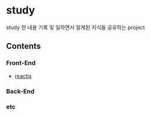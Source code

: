 # study
study 한 내용 기록 및 일하면서 알게된 지식들 공유하는 project

## Contents
### Front-End
- [reactjs](Front-End/reactjs/docs.md)
### Back-End
### etc